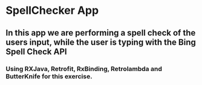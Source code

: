 # SpellChecker App
## In this app we are performing a spell check of the users input, while the user is typing with the Bing Spell Check API
### Using RXJava, Retrofit, RxBinding, Retrolambda and ButterKnife for this exercise.
